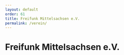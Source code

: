 ```yaml
---
layout: default
order: 61
title: Freifunk Mittelsachsen e.V.
permalink: /verein/
---
```


# Freifunk Mittelsachsen e.V.
